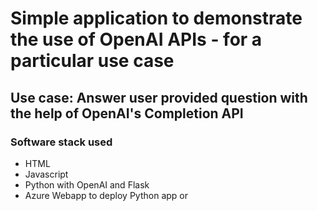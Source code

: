 # Simple application to demonstrate the use of OpenAI APIs - for a particular use case

##  Use case: Answer user provided question with the help of OpenAI's Completion API

### Software stack used

- HTML
- Javascript
- Python with OpenAI and Flask
- Azure Webapp to deploy Python app or 
